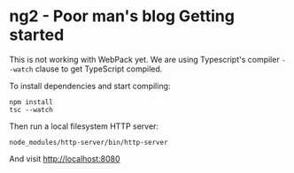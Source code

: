 # ng2 - Poor man's blog Getting started

This is not working with WebPack yet. We are using Typescript's compiler `--watch`
clause to get TypeScript compiled.

To install dependencies and start compiling:

```
npm install
tsc --watch
```

Then run a local filesystem HTTP server:

```
node_modules/http-server/bin/http-server
```

And visit [http://localhost:8080](http://localhost:8080)
